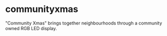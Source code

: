 # communityxmas
"Community Xmas" brings together neighbourhoods through a community owned RGB LED display.
